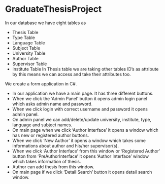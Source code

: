 # GraduateThesisProject

In our database we have eight tables as
-	Thesis Table
-	Type Table
-	Language Table
-	Subject Table
-	University Table
-	Author Table
-	Supervisor Table
-	Institute Table
In Thesis table we are taking other tables ID’s as attribute by this means we can access and take their attributes too.


We create a form application in C#.

- In our application we have a main page. It has three different buttons.
- When we click the ‘Admin Panel’ button it opens admin login panel which asks admin name and password. 
- When we click login with correct username and password it opens admin panel.
- On admin panel we can add/delete/update university, institute, type, language and subject names.
- On main page when we click ‘Author Interface’ it opens a window which has new or registered author buttons.
- When we click ‘New Author’ it opens a window which takes some informations about author and his/her supervisor(s).
- When we click ‘Author Interface’ from this window or ‘Registered Author’ button from ‘PreAuthorInterface’ it opens ‘Author Interface’ window which takes information of thesis.
- Author can add thesis from this window.
- On main page if we click ‘Detail Search’ button it opens detail search window.

